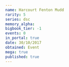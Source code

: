 ```yaml
---
name: Harcourt Fenton Mudd
rarity: 5
series: dsc
memory_alpha:
bigbook_tier: -1
events: 0
in_portal: true
date: 30/10/2017
obtained: Event
mega: true
published: true
---
```



